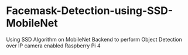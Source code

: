 # Facemask-Detection-using-SSD-MobileNet
Using SSD Algorithm on MobileNet Backend to perform Object Detection over IP camera enabled Raspberry Pi 4
